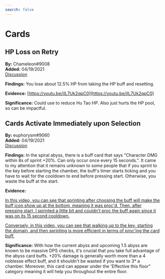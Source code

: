 ```yaml
---
search: false
---
```


# Cards

## HP Loss on Retry

**By:** Chameleon\#9008  
**Added:** 04/19/2021  
[Discussion](https://tickettool.xyz/direct?url=https://cdn.discordapp.com/attachments/825561938322522213/834316844331565066/transcript-card-hp-loss-bug.html)

**Findings:** You lose about 12.5% HP from taking the HP buff and resetting.

**Evidence:** [https://youtu.be/iIL7Uk2qpC0](https://youtu.be/iIL7Uk2qpC0)

**Significance:** Could use to reduce Hu Tao HP. Also just hurts the HP pool, so can be impactful.

## Cards Activate Immediately upon Selection

**By:** euphorysm\#9060  
**Added:** 04/19/2021  
[Discussion](https://tickettool.xyz/direct?url=https://cdn.discordapp.com/attachments/832473046564470864/834316922531086366/transcript-abyss-sprint-card-mechanics.html)

**Findings:** In the spiral abyss, there is a buff card that says "Character DMG within 8s of sprint +20%. Can only occur once every 15 seconds.". It came to my attention that it remains unknown to some people that if you sprint to the key before starting the chamber, the buff's timer starts ticking and you have to wait for the cooldown to end before pressing start. Otherwise, you waste the buff at the start.

**Evidence:**

[In this video, you can see that sprinting after choosing the buff will make the buff icon show up at the bottom, meaning it was proc'd. Then, after pressing start, I sprinted a little bit and couldn't proc the buff again since it was on its 15 second cooldown.](https://youtu.be/nx-ocKy_50I)

[Conversely, in this video, you can see that walking up to the key, starting the domain, and then sprinting is more efficient in terms of proc'ing the card buff.](https://youtu.be/_vbTUm1xvKs)

**Significance:** With how the current abyss and upcoming 1.5 abyss are known to be massive DPS checks, it's crucial that you take full advantage of the abyss card buffs. +20% damage is generally worth more than a 4 noblesse effect buff, and it shouldn't be wasted if you want to 3\* a chamber. Moreover, this card can appear under the 'Effective this floor" category meaning it will help you throughout the entire floor.

